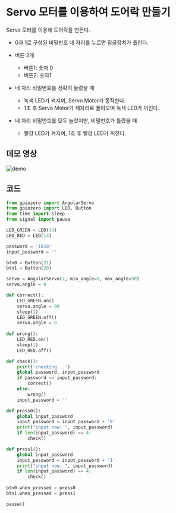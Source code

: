 # Servo 모터를 이용하여 도어락 만들기
Servo 모터를 이용해 도어락을 만든다.

- 0과 1로 구성된 비밀번호 네 자리를 누르면 잠금장치가 풀린다.
- 버튼 2개
    - 버튼1: 숫자 0
    - 버튼2: 숫자1

- 네 자리 비밀번호를 정확히 눌렀을 때
    - 녹색 LED가 켜지며, Servo Motor가 동작한다.
    - 1초 후 Servo Motor가 제자리로 돌아오며 녹색 LED가 꺼진다.

- 네 자리 비밀번호를 모두 눌렀지만, 비밀번호가 틀렸을 때
    - 빨강 LED가 켜지며, 1초 후 빨강 LED가 꺼진다.

## 데모 영상
![demo](./demo/demo.gif)

## 코드
```python
from gpiozero import AngularServo
from gpiozero import LED, Button
from time import sleep
from signal import pause

LED_GREEN = LED(19)
LED_RED = LED(13)

password = '1010'
input_password = ''

btn0 = Button(21)
btn1 = Button(20)

servo = AngularServo(2, min_angle=0, max_angle=90)
servo.angle = 0

def correct():
    LED_GREEN.on()
    servo.angle = 90
    sleep(1)
    LED_GREEN.off()
    servo.angle = 0
    
def wrong():
    LED_RED.on()
    sleep(1)
    LED_RED.off()

def check():
    print('checking...')
    global password, input_password
    if password == input_password:
        correct()
    else:
        wrong()
    input_password = ''

def press0():
    global input_password
    input_password = input_password + '0'
    print("input now: ", input_password)
    if len(input_password) == 4:
        check()

def press1():
    global input_password
    input_password = input_password + '1'
    print("input now: ", input_password)
    if len(input_password) == 4:
        check()
    
btn0.when_pressed = press0
btn1.when_pressed = press1

pause()
```
